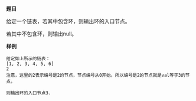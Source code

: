 **题目**

给定一个链表，若其中包含环，则输出环的入口节点。

若其中不包含环，则输出null。

**样例**
```
给定如上所示的链表：
[1, 2, 3, 4, 5, 6]
2
注意，这里的2表示编号是2的节点，节点编号从0开始。所以编号是2的节点就是val等于3的节点。

则输出环的入口节点3.
```